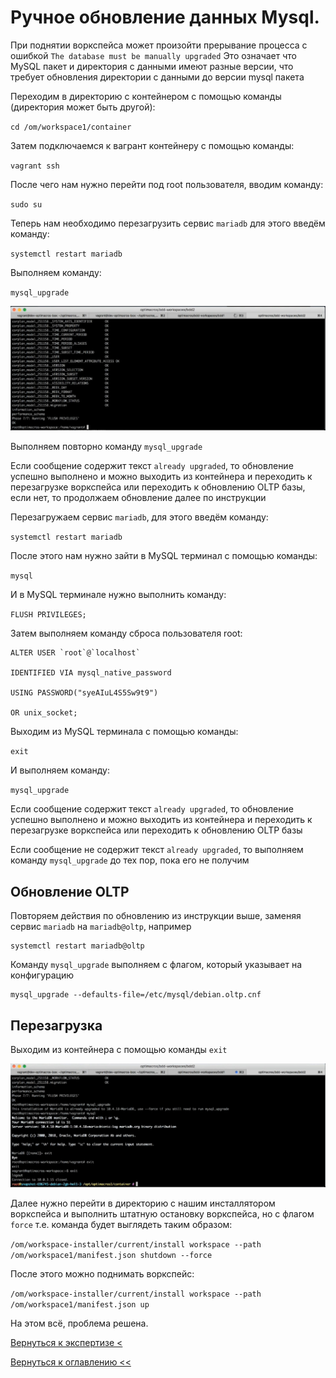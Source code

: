 # Ручное обновление данных Mysql.

При поднятии воркспейса может произойти прерывание процесса с ошибкой `The database must be manually upgraded`
Это означает что MySQL пакет и директория с данными имеют разные версии, что требует обновления директории с данными до версии mysql пакета

Переходим в директорию с контейнером с помощью команды (директория может быть другой):

`cd /om/workspace1/container`

Затем подключаемся к вагрант контейнеру с помощью команды:

`vagrant ssh`

После чего нам нужно перейти под root пользователя, вводим команду:

`sudo su`
 
Теперь нам необходимо перезагрузить сервис `mariadb` для этого введём команду: 

`systemctl restart mariadb`

Выполняем команду:

`mysql_upgrade`

![](./pictures/mysqlUpgrade.jpg)

Выполняем повторно команду `mysql_upgrade`

Если сообщение содержит текст `already upgraded`, то обновление успешно выполнено и можно выходить из контейнера и переходить к перезагрузке воркспейса или переходить к обновлению OLTP базы, если нет, то продолжаем обновление далее по инструкции

Перезагружаем сервис `mariadb`, для этого введём команду: 

`systemctl restart mariadb`

После этого нам нужно зайти в MySQL терминал с помощью команды:

`mysql`

И в MySQL терминале нужно выполнить команду:
 
`FLUSH PRIVILEGES;`

Затем выполняем команду сброса пользователя root:

```
ALTER USER `root`@`localhost`

IDENTIFIED VIA mysql_native_password

USING PASSWORD("syeAIuL4S5Sw9t9")

OR unix_socket;
```

Выходим из MySQL терминала с помощью команды:

`exit`

И выполняем команду:

`mysql_upgrade`

Если сообщение содержит текст `already upgraded`, то обновление успешно выполнено и можно выходить из контейнера и переходить к перезагрузке воркспейса или переходить к обновлению OLTP базы

Если сообщение не содержит текст `already upgraded`, то выполняем команду `mysql_upgrade` до тех пор, пока его не получим

## Обновление OLTP

Повторяем действия по обновлению из инструкции выше, заменяя сервис `mariadb` на `mariadb@oltp`, например

```
systemctl restart mariadb@oltp
```

Команду `mysql_upgrade` выполняем с флагом, который указывает на конфигурацию

```
mysql_upgrade --defaults-file=/etc/mysql/debian.oltp.cnf
```

## Перезагрузка

Выходим из контейнера с помощью команды `exit`

![](./pictures/containerExit.jpg)

Далее нужно перейти в директорию с нашим инсталлятором воркспейса и выполнить штатную остановку воркспейса, но с флагом
`force` т.е. команда будет выглядеть таким образом:

`/om/workspace-installer/current/install workspace --path /om/workspace1/manifest.json shutdown --force`

После этого можно поднимать воркспейс:

`/om/workspace-installer/current/install workspace --path /om/workspace1/manifest.json up`

На этом всё, проблема решена.

[Вернуться к экспертизе <](expertise.md)

[Вернуться к оглавлению <<](index.md)


